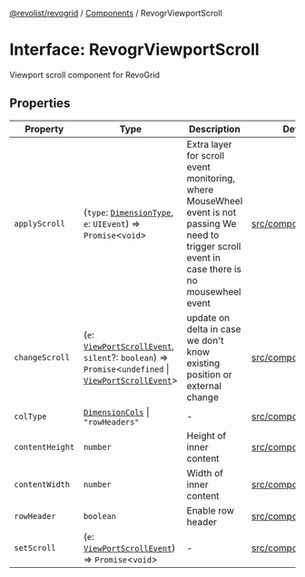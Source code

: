 [@revolist/revogrid](README.md) / [Components](Namespace.Components.md) / RevogrViewportScroll

# Interface: RevogrViewportScroll

Viewport scroll component for RevoGrid

## Properties

| Property | Type | Description | Defined in |
| ------ | ------ | ------ | ------ |
| `applyScroll` | (`type`: [`DimensionType`](TypeAlias.DimensionType.md), `e`: `UIEvent`) => `Promise`\<`void`\> | Extra layer for scroll event monitoring, where MouseWheel event is not passing We need to trigger scroll event in case there is no mousewheel event | [src/components.d.ts:663](https://github.com/revolist/revogrid/blob/7c04a51ec5214ac7292502c14a49e3fb70d452cb/src/components.d.ts#L663) |
| `changeScroll` | (`e`: [`ViewPortScrollEvent`](TypeAlias.ViewPortScrollEvent.md), `silent`?: `boolean`) => `Promise`\<`undefined` \| [`ViewPortScrollEvent`](TypeAlias.ViewPortScrollEvent.md)\> | update on delta in case we don't know existing position or external change | [src/components.d.ts:668](https://github.com/revolist/revogrid/blob/7c04a51ec5214ac7292502c14a49e3fb70d452cb/src/components.d.ts#L668) |
| `colType` | [`DimensionCols`](TypeAlias.DimensionCols.md) \| `"rowHeaders"` | - | [src/components.d.ts:669](https://github.com/revolist/revogrid/blob/7c04a51ec5214ac7292502c14a49e3fb70d452cb/src/components.d.ts#L669) |
| `contentHeight` | `number` | Height of inner content | [src/components.d.ts:673](https://github.com/revolist/revogrid/blob/7c04a51ec5214ac7292502c14a49e3fb70d452cb/src/components.d.ts#L673) |
| `contentWidth` | `number` | Width of inner content | [src/components.d.ts:677](https://github.com/revolist/revogrid/blob/7c04a51ec5214ac7292502c14a49e3fb70d452cb/src/components.d.ts#L677) |
| `rowHeader` | `boolean` | Enable row header | [src/components.d.ts:681](https://github.com/revolist/revogrid/blob/7c04a51ec5214ac7292502c14a49e3fb70d452cb/src/components.d.ts#L681) |
| `setScroll` | (`e`: [`ViewPortScrollEvent`](TypeAlias.ViewPortScrollEvent.md)) => `Promise`\<`void`\> | - | [src/components.d.ts:682](https://github.com/revolist/revogrid/blob/7c04a51ec5214ac7292502c14a49e3fb70d452cb/src/components.d.ts#L682) |
